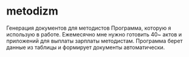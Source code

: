 # metodizm
Генерация документов для методистов
Программа, которую я использую в работе.
Ежемесячно мне нужно готовить 40~ актов и приложений для выплаты зарплаты методистам.
Программа берет данные из таблицы и формирует документы автоматически.
